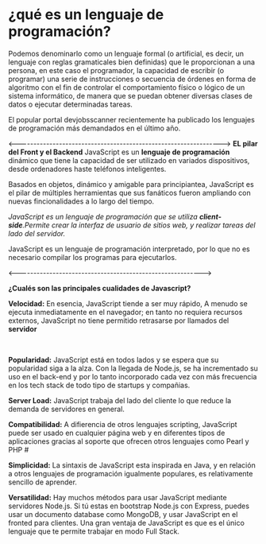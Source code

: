 # **¿qué es un lenguaje de programación?** #

Podemos denominarlo como un lenguaje formal (o artificial, es decir, un lenguaje con reglas gramaticales bien definidas) que le proporcionan a una persona, en este caso el programador, la capacidad de escribir (o programar) una serie de instrucciones o secuencia de órdenes en forma de algoritmo con el fin de controlar el comportamiento físico o lógico de un sistema informático, de manera que se puedan obtener diversas clases de datos o ejecutar determinadas tareas.

El popular portal devjobsscanner recientemente ha publicado los lenguajes de programación más demandados en el último año.

<---------------------------------------------------------------->
**EL pilar del Front y el Backend**
JavaScript es un **lenguaje de programación** dinámico que tiene la capacidad de ser utilizado en variados dispositivos, desde ordenadores haste teléfonos inteligentes.

Basados en objetos, dinámico y amigable para principiantea, JavaScript es el pilar de múltiples herramientas que sus fanáticos fueron ampliando con nuevas fincionalidades a lo largo del tiempo.

*JavaScript es un lenguaje de programación que se utiliza **client-side**.Permite crear la interfaz de usuario de sitios web, y realizar tareas del lado del servidor.*

JavaScript es un lenguaje de programación interpretado, por lo que no es necesario compilar los programas para ejecutarlos.

<---------------------------------------------------------->

**¿Cualés son las principales cualidades de Javascript?**

 **Velocidad:** En esencia, JavaScript tiende a ser muy rápido, A menudo se ejecuta inmediatamente en el navegador; en tanto no requiera recursos externos, JavaScript no tiene permitido retrasarse por llamados del **servidor**

</br>

**Popularidad:** JavaScript está en todos lados y se espera que su popularidad siga a la alza. Con la llegada de Node.js, se ha incrementado su uso en el back-end y por lo tanto incorporado cada vez con más frecuencia en los tech stack de todo tipo de startups y compañias.

**Server Load:** JavaScript trabaja del lado del cliente lo que reduce la demanda de servidores en general.

**Compatibilidad:** A difierencia de otros lenguajes scripting, JavaScript puede ser usado en cualquier página web y en diferentes tipos de aplicaciones gracias al soporte que ofrecen otros lenguajes como Pearl y PHP #

**Simplicidad:** La sintaxis de JavaScript esta inspirada en Java, y en relación a otros lenguajes de programación igualmente populares, es relativamente sencillo de aprender.

**Versatilidad:** Hay muchos métodos para usar JavaScript mediante servidores Node.js. Si tú estas en bootstrap Node.js con Express, puedes usar un documento database como MongoDB, y usar JavaScript en el fronted para clientes. Una gran ventaja de JavaScript es que es el único lenguaje que te permite trabajar en modo Full Stack.
